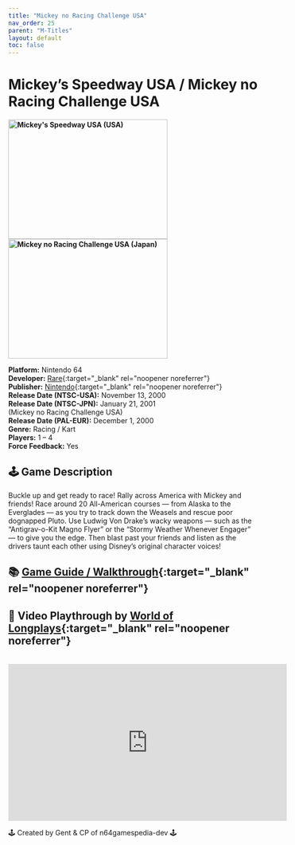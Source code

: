 ```yaml
---
title: "Mickey no Racing Challenge USA"
nav_order: 25
parent: "M-Titles"
layout: default
toc: false
---
```


# Mickey’s Speedway USA / Mickey no Racing Challenge USA

<b>
<img src="https://images.launchbox-app.com//e14ba59f-0b76-4eb6-ac31-a1986fb277dc.jpg" alt="Mickey's Speedway USA (USA)" width="320" height="240" />
<img src="https://images.launchbox-app.com//598855c7-2c22-4ff7-acc8-8538f6246564.png" alt="Mickey no Racing Challenge USA (Japan)" width="320" height="240" />
</b>

**Platform:** Nintendo 64  
**Developer:** [Rare](https://en.wikipedia.org/wiki/Rare_(company)){:target="_blank" rel="noopener noreferrer"}  
**Publisher:** [Nintendo](https://en.wikipedia.org/wiki/Nintendo){:target="_blank" rel="noopener noreferrer"}  
**Release Date (NTSC-USA):** November 13, 2000  
**Release Date (NTSC-JPN):** January 21, 2001  
(Mickey no Racing Challenge USA)  
**Release Date (PAL-EUR):** December 1, 2000  
**Genre:** Racing / Kart  
**Players:** 1 – 4  
**Force Feedback:** Yes  

## 🕹️ Game Description
Buckle up and get ready to race! Rally across America with Mickey and friends! Race around 20 All-American courses — from Alaska to the Everglades — as you try to track down the Weasels and rescue poor dognapped Pluto. Use Ludwig Von Drake’s wacky weapons — such as the “Antigrav-o-Kit Magno Flyer” or the “Stormy Weather Whenever Engager” — to give you the edge. Then blast past your friends and listen as the drivers taunt each other using Disney’s original character voices!

## 📚 [Game Guide / Walkthrough](https://gamefaqs.gamespot.com/n64/913923-mickeys-speedway-usa/faqs/10190){:target="_blank" rel="noopener noreferrer"}

## 🎥 Video Playthrough by [World of Longplays](https://www.youtube.com/channel/UCVi6ofFy7QyJJrZ9l0-fwbQ){:target="_blank" rel="noopener noreferrer"}
<br />  
<iframe width="560" height="315" src="https://www.youtube.com/embed/jwfQ5AeYjuE" title="Mickey's Speedway USA Gameplay" frameborder="0" allowfullscreen></iframe>

🕹️ Created by Gent & CP of n64gamespedia-dev 🕹️  
<!-- Vault Format: n64gamespedia-dev -->  
<!-- Protocol Source: _vault-specs/format-protocol.md -->
